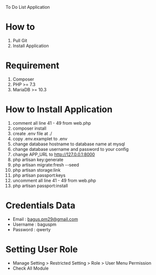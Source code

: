To Do List Application

# How to 
1. Pull Git 
2. Install Application

# Requirement
1. Composer 
2. PHP >= 7.3
3. MariaDB >= 10.3

# How to Install Application
1. comment all line 41 - 49 from web.php
2. composer install
3. create .env file at ./
4. copy .env.examplet to .env
5. change database hostname to database name at mysql
6. change database username and password to your config
7. change APP_URL to http://127.0.0.1:8000
8. php artisan key:generate
9. php artisan migrate:fresh --seed
10. php artisan storage:link
11. php artisan passport:keys
12. uncomment all line 41 - 49 from web.php
13. php artisan passport:install

# Credentials Data
- Email : bagus.pm29@gmail.com
- Username : baguspm
- Password : qwerty

# Setting User Role
- Manage Setting > Restricted Setting > Role > User Menu Permission
- Check All Module
